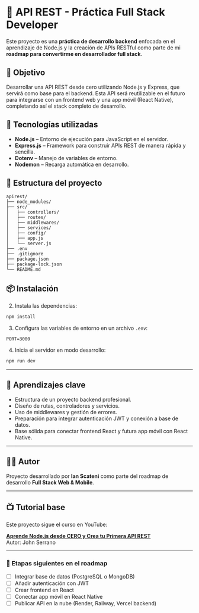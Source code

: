 # 🧩 API REST - Práctica Full Stack Developer

Este proyecto es una **práctica de desarrollo backend** enfocada en el aprendizaje de Node.js y la creación de APIs RESTful como parte de mi **roadmap para convertirme en desarrollador full stack**.

## 🎯 Objetivo

Desarrollar una API REST desde cero utilizando Node.js y Express, que servirá como base para el backend. Esta API será reutilizable en el futuro para integrarse con un frontend web y una app móvil (React Native), completando así el stack completo de desarrollo.

## 🚀 Tecnologías utilizadas

- **Node.js** – Entorno de ejecución para JavaScript en el servidor.
- **Express.js** – Framework para construir APIs REST de manera rápida y sencilla.
- **Dotenv** – Manejo de variables de entorno.
- **Nodemon** – Recarga automática en desarrollo.

## 📁 Estructura del proyecto

```
apirest/
├── node_modules/
├── src/
│   ├── controllers/
│   ├── routes/
│   ├── middlewares/
│   ├── services/
│   ├── config/
│   ├── app.js
│   └── server.js
├── .env
├── .gitignore
├── package.json
├── package-lock.json
└── README.md
```

## 📦 Instalación

2. Instala las dependencias:
```bash
npm install
```

3. Configura las variables de entorno en un archivo `.env`:
```
PORT=3000
```

4. Inicia el servidor en modo desarrollo:
```bash
npm run dev
```

---

## 🧠 Aprendizajes clave

- Estructura de un proyecto backend profesional.
- Diseño de rutas, controladores y servicios.
- Uso de middlewares y gestión de errores.
- Preparación para integrar autenticación JWT y conexión a base de datos.
- Base sólida para conectar frontend React y futura app móvil con React Native.

---

## 👨‍💻 Autor

Proyecto desarrollado por **Ian Scateni** como parte del roadmap de desarrollo **Full Stack Web & Mobile**.

---

## 📺 Tutorial base

Este proyecto sigue el curso en YouTube:

**[Aprende Node.js desde CERO y Crea tu Primera API REST](https://www.youtube.com/watch?v=...)**  
Autor: John Serrano

---

### 📌 Etapas siguientes en el roadmap

- [ ] Integrar base de datos (PostgreSQL o MongoDB)
- [ ] Añadir autenticación con JWT
- [ ] Crear frontend en React
- [ ] Conectar app móvil en React Native
- [ ] Publicar API en la nube (Render, Railway, Vercel backend)